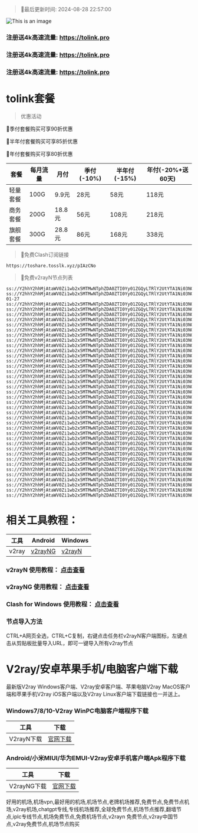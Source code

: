 >🚀最后更新时间: 2024-08-28 22:57:00

![This is an image](https://raw.githubusercontent.com/tolinkshare2/tolinkshare2.github.io/main/1893358159.jpg)

### 注册送4k高速流量: https://tolink.pro
### 注册送4k高速流量: https://tolink.pro
### 注册送4k高速流量: https://tolink.pro

# tolink套餐
>优惠活动

🚀季付套餐购买可享90折优惠

🚀半年付套餐购买可享85折优惠

🚀年付套餐购买可享80折优惠

| 套餐 | 每月流量 | 月付 | 季付(-10%) | 半年付(-15%) | 年付(-20%+送60天) |
| ------------- | ------------- | ------------- | ------------- | ------------- | ------------- |
| 轻量套餐 | 100G | 9.9元 | 28元 | 58元 |  118元 |
| 商务套餐 | 200G | 18.8元 | 56元 | 108元 |  218元 |
| 旗舰套餐 | 300G | 28.8元 | 86元 | 168元 |  338元 |
      

>🚀免费Clash订阅链接

```
https://toshare.tosslk.xyz/pIAzCNo
```


>🚀免费v2rayN节点列表

```
ss://Y2hhY2hhMjAtaWV0Zi1wb2x5MTMwNTphZDA0ZTI0Yy01ZGQyLTRlY2UtYTA1Ni03NGFiOGUwMzhhMzU@free.6vczxw.xyz:41141#%E5%89%A9%E4%BD%99%E6%B5%81%E9%87%8F%EF%BC%9A10%20GB
ss://Y2hhY2hhMjAtaWV0Zi1wb2x5MTMwNTphZDA0ZTI0Yy01ZGQyLTRlY2UtYTA1Ni03NGFiOGUwMzhhMzU@free.6vczxw.xyz:41141#%E5%A5%97%E9%A4%90%E5%88%B0%E6%9C%9F%EF%BC%9A2034-01-27
ss://Y2hhY2hhMjAtaWV0Zi1wb2x5MTMwNTphZDA0ZTI0Yy01ZGQyLTRlY2UtYTA1Ni03NGFiOGUwMzhhMzU@free.6vczxw.xyz:41141#%E2%98%85%E6%97%A0%E6%B3%95%E4%BD%BF%E7%94%A8%E8%AF%B7%E6%9D%A5%E5%AE%98%E7%BD%91%E6%9B%B4%E6%96%B0%E8%AE%A2%E9%98%85
ss://Y2hhY2hhMjAtaWV0Zi1wb2x5MTMwNTphZDA0ZTI0Yy01ZGQyLTRlY2UtYTA1Ni03NGFiOGUwMzhhMzU@free.6vczxw.xyz:41141#%E2%98%85%E4%BD%BF%E7%94%A8%E5%89%8D%E9%9C%80%E8%A6%81%E5%8D%B8%E8%BD%BD%E5%8F%8D%E8%AF%88APP
ss://Y2hhY2hhMjAtaWV0Zi1wb2x5MTMwNTphZDA0ZTI0Yy01ZGQyLTRlY2UtYTA1Ni03NGFiOGUwMzhhMzU@free.6vczxw.xyz:41141#%E2%98%85%E6%B0%B8%E4%B9%85%E5%9F%9F%E5%90%8D%E5%8F%91%E5%B8%83%E9%A1%B5%20a.topubr.xyz
ss://Y2hhY2hhMjAtaWV0Zi1wb2x5MTMwNTphZDA0ZTI0Yy01ZGQyLTRlY2UtYTA1Ni03NGFiOGUwMzhhMzU@free.6vczxw.xyz:41141#%E2%98%85%E6%9C%80%E6%96%B0%E5%AE%98%E7%BD%91%E5%9C%B0%E5%9D%80%3A%20a.tolinkss.pro
ss://Y2hhY2hhMjAtaWV0Zi1wb2x5MTMwNTphZDA0ZTI0Yy01ZGQyLTRlY2UtYTA1Ni03NGFiOGUwMzhhMzU@free.6vczxw.xyz:41141#%F0%9F%87%AD%F0%9F%87%B0%E9%A6%99%E6%B8%AF01%20%7C%201x%20HK
ss://Y2hhY2hhMjAtaWV0Zi1wb2x5MTMwNTphZDA0ZTI0Yy01ZGQyLTRlY2UtYTA1Ni03NGFiOGUwMzhhMzU@free.6vczxw.xyz:41143#%F0%9F%87%AD%F0%9F%87%B0%E9%A6%99%E6%B8%AF02%20%7C%201x%20HK
ss://Y2hhY2hhMjAtaWV0Zi1wb2x5MTMwNTphZDA0ZTI0Yy01ZGQyLTRlY2UtYTA1Ni03NGFiOGUwMzhhMzU@free.6vczxw.xyz:41145#%F0%9F%87%AD%F0%9F%87%B0%E9%A6%99%E6%B8%AF03%20%7C%20%E5%AE%B6%E5%AE%BD%20%7C%201x%20HK
ss://Y2hhY2hhMjAtaWV0Zi1wb2x5MTMwNTphZDA0ZTI0Yy01ZGQyLTRlY2UtYTA1Ni03NGFiOGUwMzhhMzU@free.6vczxw.xyz:41241#%F0%9F%87%B9%F0%9F%87%BC%E5%8F%B0%E6%B9%BE01%20%7C%201x%20TW
ss://Y2hhY2hhMjAtaWV0Zi1wb2x5MTMwNTphZDA0ZTI0Yy01ZGQyLTRlY2UtYTA1Ni03NGFiOGUwMzhhMzU@free.6vczxw.xyz:41243#%F0%9F%87%B9%F0%9F%87%BC%E5%8F%B0%E6%B9%BE02%20%7C%201x%20TW
ss://Y2hhY2hhMjAtaWV0Zi1wb2x5MTMwNTphZDA0ZTI0Yy01ZGQyLTRlY2UtYTA1Ni03NGFiOGUwMzhhMzU@free.6vczxw.xyz:41245#%F0%9F%87%B9%F0%9F%87%BC%E5%8F%B0%E6%B9%BE03%20%7C%201x%20TW
ss://Y2hhY2hhMjAtaWV0Zi1wb2x5MTMwNTphZDA0ZTI0Yy01ZGQyLTRlY2UtYTA1Ni03NGFiOGUwMzhhMzU@free.6vczxw.xyz:41111#%F0%9F%87%AF%F0%9F%87%B5%E6%97%A5%E6%9C%AC01%20%7C%201x%20JP
ss://Y2hhY2hhMjAtaWV0Zi1wb2x5MTMwNTphZDA0ZTI0Yy01ZGQyLTRlY2UtYTA1Ni03NGFiOGUwMzhhMzU@free.6vczxw.xyz:41113#%F0%9F%87%AF%F0%9F%87%B5%E6%97%A5%E6%9C%AC02%20%7C%201x%20JP
ss://Y2hhY2hhMjAtaWV0Zi1wb2x5MTMwNTphZDA0ZTI0Yy01ZGQyLTRlY2UtYTA1Ni03NGFiOGUwMzhhMzU@free.6vczxw.xyz:41115#%F0%9F%87%AF%F0%9F%87%B5%E6%97%A5%E6%9C%AC03%20%7C%201x%20JP
ss://Y2hhY2hhMjAtaWV0Zi1wb2x5MTMwNTphZDA0ZTI0Yy01ZGQyLTRlY2UtYTA1Ni03NGFiOGUwMzhhMzU@free.6vczxw.xyz:41171#%F0%9F%87%B8%F0%9F%87%AC%E6%96%B0%E5%8A%A0%E5%9D%A101%20%7C%201x%20SG
ss://Y2hhY2hhMjAtaWV0Zi1wb2x5MTMwNTphZDA0ZTI0Yy01ZGQyLTRlY2UtYTA1Ni03NGFiOGUwMzhhMzU@free.6vczxw.xyz:41173#%F0%9F%87%B8%F0%9F%87%AC%E6%96%B0%E5%8A%A0%E5%9D%A102%20%7C%201x%20SG
ss://Y2hhY2hhMjAtaWV0Zi1wb2x5MTMwNTphZDA0ZTI0Yy01ZGQyLTRlY2UtYTA1Ni03NGFiOGUwMzhhMzU@free.6vczxw.xyz:41311#%F0%9F%87%B0%F0%9F%87%B7%E9%9F%A9%E5%9B%BD01%20%7C%201x%20KR
ss://Y2hhY2hhMjAtaWV0Zi1wb2x5MTMwNTphZDA0ZTI0Yy01ZGQyLTRlY2UtYTA1Ni03NGFiOGUwMzhhMzU@free.6vczxw.xyz:41313#%F0%9F%87%B0%F0%9F%87%B7%E9%9F%A9%E5%9B%BD02%20%7C%201x%20KR
ss://Y2hhY2hhMjAtaWV0Zi1wb2x5MTMwNTphZDA0ZTI0Yy01ZGQyLTRlY2UtYTA1Ni03NGFiOGUwMzhhMzU@free.6vczxw.xyz:41315#%F0%9F%87%B0%F0%9F%87%B7%E9%9F%A9%E5%9B%BD03%20%7C%201x%20KR
ss://Y2hhY2hhMjAtaWV0Zi1wb2x5MTMwNTphZDA0ZTI0Yy01ZGQyLTRlY2UtYTA1Ni03NGFiOGUwMzhhMzU@free.6vczxw.xyz:41341#%F0%9F%87%B5%F0%9F%87%AD%E8%8F%B2%E5%BE%8B%E5%AE%BE01%20%7C%201x%20PH
ss://Y2hhY2hhMjAtaWV0Zi1wb2x5MTMwNTphZDA0ZTI0Yy01ZGQyLTRlY2UtYTA1Ni03NGFiOGUwMzhhMzU@free.6vczxw.xyz:41211#%F0%9F%87%BA%F0%9F%87%B8%E7%BE%8E%E5%9B%BD01%20%7C%201x%20US%20Los%20Angeles
ss://Y2hhY2hhMjAtaWV0Zi1wb2x5MTMwNTphZDA0ZTI0Yy01ZGQyLTRlY2UtYTA1Ni03NGFiOGUwMzhhMzU@free.6vczxw.xyz:41213#%F0%9F%87%BA%F0%9F%87%B8%E7%BE%8E%E5%9B%BD02%20%7C%20%E5%AE%B6%E5%AE%BD%20%7C%201x%20US%20Los%20Angeles
ss://Y2hhY2hhMjAtaWV0Zi1wb2x5MTMwNTphZDA0ZTI0Yy01ZGQyLTRlY2UtYTA1Ni03NGFiOGUwMzhhMzU@free.6vczxw.xyz:41215#%F0%9F%87%BA%F0%9F%87%B8%E7%BE%8E%E5%9B%BD03%20%7C%201x%20US%20Washington
ss://Y2hhY2hhMjAtaWV0Zi1wb2x5MTMwNTphZDA0ZTI0Yy01ZGQyLTRlY2UtYTA1Ni03NGFiOGUwMzhhMzU@free.6vczxw.xyz:41217#%F0%9F%87%BA%F0%9F%87%B8%E7%BE%8E%E5%9B%BD04%20%7C%201x%20US%20Honolulu
ss://Y2hhY2hhMjAtaWV0Zi1wb2x5MTMwNTphZDA0ZTI0Yy01ZGQyLTRlY2UtYTA1Ni03NGFiOGUwMzhhMzU@free.6vczxw.xyz:41219#%F0%9F%87%BA%F0%9F%87%B8%E7%BE%8E%E5%9B%BD05%20%7C%201x%20US%20New%20Jersey
ss://Y2hhY2hhMjAtaWV0Zi1wb2x5MTMwNTphZDA0ZTI0Yy01ZGQyLTRlY2UtYTA1Ni03NGFiOGUwMzhhMzU@free.6vczxw.xyz:41221#%F0%9F%87%BA%F0%9F%87%B8%E7%BE%8E%E5%9B%BD06%20%7C%201x%20US%20ChatGPT%E4%B8%93%E7%94%A8
ss://Y2hhY2hhMjAtaWV0Zi1wb2x5MTMwNTphZDA0ZTI0Yy01ZGQyLTRlY2UtYTA1Ni03NGFiOGUwMzhhMzU@free.6vczxw.xyz:41271#%F0%9F%87%AC%F0%9F%87%A7%E8%8B%B1%E5%9B%BD01%20%7C%20%E5%AE%B6%E5%AE%BD%20%7C%201x%20UK
ss://Y2hhY2hhMjAtaWV0Zi1wb2x5MTMwNTphZDA0ZTI0Yy01ZGQyLTRlY2UtYTA1Ni03NGFiOGUwMzhhMzU@free.6vczxw.xyz:41741#%F0%9F%87%AA%F0%9F%87%B8%E8%A5%BF%E7%8F%AD%E7%89%9901%20%7C%201x%20ES
ss://Y2hhY2hhMjAtaWV0Zi1wb2x5MTMwNTphZDA0ZTI0Yy01ZGQyLTRlY2UtYTA1Ni03NGFiOGUwMzhhMzU@free.6vczxw.xyz:41721#%F0%9F%87%B2%F0%9F%87%BE%E9%A9%AC%E6%9D%A5%E8%A5%BF%E4%BA%9A01%20%7C%201x%20MY
ss://Y2hhY2hhMjAtaWV0Zi1wb2x5MTMwNTphZDA0ZTI0Yy01ZGQyLTRlY2UtYTA1Ni03NGFiOGUwMzhhMzU@free.6vczxw.xyz:41731#%F0%9F%87%B9%F0%9F%87%AD%E6%B3%B0%E5%9B%BD01%20%7C%201x%20IN
ss://Y2hhY2hhMjAtaWV0Zi1wb2x5MTMwNTphZDA0ZTI0Yy01ZGQyLTRlY2UtYTA1Ni03NGFiOGUwMzhhMzU@free.6vczxw.xyz:41371#%F0%9F%87%AE%F0%9F%87%B3%E5%8D%B0%E5%BA%A601%20%7C%201x%20IN
ss://Y2hhY2hhMjAtaWV0Zi1wb2x5MTMwNTphZDA0ZTI0Yy01ZGQyLTRlY2UtYTA1Ni03NGFiOGUwMzhhMzU@free.6vczxw.xyz:41411#%F0%9F%87%A6%F0%9F%87%BA%E6%BE%B3%E5%A4%A7%E5%88%A9%E4%BA%9A01%20%7C%201x%20AU
ss://Y2hhY2hhMjAtaWV0Zi1wb2x5MTMwNTphZDA0ZTI0Yy01ZGQyLTRlY2UtYTA1Ni03NGFiOGUwMzhhMzU@free.6vczxw.xyz:41441#%F0%9F%87%A8%F0%9F%87%A6%E5%8A%A0%E6%8B%BF%E5%A4%A701%20%7C%201x%20CA
ss://Y2hhY2hhMjAtaWV0Zi1wb2x5MTMwNTphZDA0ZTI0Yy01ZGQyLTRlY2UtYTA1Ni03NGFiOGUwMzhhMzU@free.6vczxw.xyz:41471#%F0%9F%87%A9%F0%9F%87%AA%E5%BE%B7%E5%9B%BD01%20%7C%201x%20DE
ss://Y2hhY2hhMjAtaWV0Zi1wb2x5MTMwNTphZDA0ZTI0Yy01ZGQyLTRlY2UtYTA1Ni03NGFiOGUwMzhhMzU@free.6vczxw.xyz:41511#%F0%9F%87%B7%F0%9F%87%BA%E4%BF%84%E7%BD%97%E6%96%AF01%20%7C%201x%20RU
ss://Y2hhY2hhMjAtaWV0Zi1wb2x5MTMwNTphZDA0ZTI0Yy01ZGQyLTRlY2UtYTA1Ni03NGFiOGUwMzhhMzU@free.6vczxw.xyz:41571#%F0%9F%87%B9%F0%9F%87%B7%E5%9C%9F%E8%80%B3%E5%85%B601%20%7C%201x%20TR
ss://Y2hhY2hhMjAtaWV0Zi1wb2x5MTMwNTphZDA0ZTI0Yy01ZGQyLTRlY2UtYTA1Ni03NGFiOGUwMzhhMzU@free.6vczxw.xyz:41611#%F0%9F%87%BA%F0%9F%87%A6%E4%B9%8C%E5%85%8B%E5%85%B001%20%7C%201x%20UA
ss://Y2hhY2hhMjAtaWV0Zi1wb2x5MTMwNTphZDA0ZTI0Yy01ZGQyLTRlY2UtYTA1Ni03NGFiOGUwMzhhMzU@free.6vczxw.xyz:41641#%F0%9F%87%BB%F0%9F%87%B3%E8%B6%8A%E5%8D%9701%20%7C%201x%20VN
ss://Y2hhY2hhMjAtaWV0Zi1wb2x5MTMwNTphZDA0ZTI0Yy01ZGQyLTRlY2UtYTA1Ni03NGFiOGUwMzhhMzU@free.6vczxw.xyz:41671#%F0%9F%87%A7%F0%9F%87%B7%E5%B7%B4%E8%A5%BF01%20%7C%201x%20BR
```

# 相关工具教程：

| 工具 | Android | Windows |
| ------------- | ------------- | ------------- |
| v2ray | [v2rayNG](https://github.com/2dust/v2rayNG/releases/download/1.8.14/v2rayNG_1.8.14.apk) | [v2rayN](https://github.com/2dust/v2rayN/releases/download/6.33/v2rayN-With-Core.zip) |

### v2rayN 使用教程： [点击查看](https://tuijianvpn.com/1467)
### v2rayNG 使用教程： [点击查看](https://tuijianvpn.com/1579)
### Clash for Windows 使用教程： [点击查看](https://tuijianvpn.com/1624)

### 节点导入方法
CTRL+A网页全选，CTRL+C复制，右键点击任务栏v2rayN客户端图标，左键点击从剪贴板批量导入URL，即可一键导入所有v2ray节点



# V2ray/安卓苹果手机/电脑客户端下载
最新版V2ray Windows客户端、V2ray安卓客户端、苹果电脑V2ray MacOS客户端和苹果手机V2ray iOS客户端以及V2ray Linux客户端下载链接也一并送上。

### Windows7/8/10-V2ray WinPC电脑客户端程序下载

| 工具 | 下载 |
| ------------- | ------------- |
| V2rayN下载 | [官网下载](https://github.com/2dust/v2rayN/releases) | 

### Android/小米MIUI/华为EMUI-V2ray安卓手机客户端Apk程序下载

| 工具 | 下载 |
| ------------- | ------------- |
| V2rayNG下载 | [官网下载](https://github.com/2dust/v2rayNG/releases) | 



好用的机场,机场vpn,最好用的机场,机场节点,老牌机场推荐,免费节点,免费节点机场,v2ray机场,chatgpt专线,专线机场推荐,全球免费节点,机场节点推荐,翻墙节点,iplc专线节点,机场免费节点,免费机场节点,v2rayn 免费节点,v2ray中国节点,v2ray免费节点,机场节点购买
